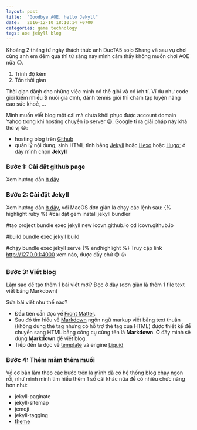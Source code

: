 ```yaml
---
layout: post
title:  "Goodbye AOE, hello Jekyll"
date:   2016-12-10 18:10:14 +0700
categories: game technology
tags: aoe jekyll blog
---
```

Khoảng 2 tháng từ ngày thách thức anh DucTA5 solo Shang và sau vụ chơi cùng anh em đêm qua thì từ sáng nay mình cảm thấy không muốn chơi AOE nữa :neutral_face:.

1. Trình độ kém
2. Tốn thời gian

Thời gian dành cho những việc mình có thể giỏi và có ích tí. Ví dụ như code giỏi kiếm nhiều $ nuôi gia đình, đánh tennis giỏi thì chăm tập luyện nâng cao sức khoẻ, ...

Mình muốn viết blog một cái mà chưa khôi phục được account domain Yahoo trong khi hosting chuyển ip server :cry:. Google tí ra giải pháp này khá thú vị :grin::

- hosting blog trên [Github][link-github-page]
- quản lý nội dung, sinh HTML tĩnh bằng [Jekyll][link-jekyll] hoặc [Hexo][link-hexo] hoặc [Hugo][link-hugo]; ở đây mình chọn **Jekyll**

### Bước 1: Cài đặt github page
Xem hướng dẫn [ở đây][link-github-page]


### Bước 2: Cài đặt Jekyll
Xem hướng dẫn [ở đây][link-jekyll-install], với MacOS đơn giản là chạy các lệnh sau:
{% highlight ruby %}
#cài đặt
gem install jekyll bundler

#tạo project
bundle exec jekyll new icovn.github.io
cd icovn.github.io

#build
bundle exec jekyll build

#chạy
bundle exec jekyll serve
{% endhighlight %}
Truy cập link http://127.0.0.1:4000 xem nào, được đấy chứ :sweat_smile: :thumbsup:

<amp-img width="600" height="300" layout="responsive" src="{{ site.url }}/assets/161210-jekyll-homepage.png"></amp-img>


### Bước 3: Viết blog
Làm sao để tạo thêm 1 bài viết mới? Đọc [ở đây][link-jekyll-post] (đơn giản là thêm 1 file text viết bằng Markdown)

Sửa bài viết như thế nào?

- Đầu tiên cần đọc về [Front Matter][link-frontmatter].
- Sau đó tìm hiểu về [Markdown][link-markdown] ngôn ngữ markup viết bằng text thuần (không dùng thẻ tag nhưng có hỗ trợ thẻ tag của HTML) được thiết kế để chuyển sang HTML bằng công cụ cũng tên là **Markdown**. Ở đây mình sẽ dùng **Markdown** để viết blog.
- Tiếp đến là đọc về [template][link-jekyll-template] và engine [Liquid][link-liquid]


### Bước 4: Thêm mắm thêm muối
Về cơ bản làm theo các bước trên là mình đã có hệ thống blog chạy ngon rồi, như mình mình tìm hiểu thêm 1 số cái khác nữa để có nhiều chức năng hơn như:

- jekyll-paginate
- jekyll-sitemap
- jemoji
- jekyll-tagging
- [theme][link-amplify]

[link-github-page]: https://pages.github.com
[link-jekyll]: https://jekyllrb.com/
[link-frontmatter]: https://jekyllrb.com/docs/frontmatter/
[link-jekyll-install]: https://jekyllrb.com/docs/installation/
[link-jekyll-post]: https://jekyllrb.com/docs/posts/
[link-jekyll-template]: https://jekyllrb.com/docs/templates/
[link-hexo]: https://hexo.io/
[link-hugo]: https://gohugo.io/
[link-markdown]: https://github.com/adam-p/markdown-here/wiki/Markdown-Cheatsheet
[link-liquid]: https://help.shopify.com/themes/liquid
[link-amplify]: https://github.com/ageitgey/amplify
